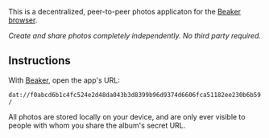 This is a decentralized, peer-to-peer photos applicaton for the [Beaker
browser](https://beakerbrowser.com).

*Create and share photos completely independently. No third party required.*

## Instructions

With [Beaker](https://beakerbrowser.com), open the app's URL:

`dat://f0abcd6b1c4fc524e2d48da043b3d8399b96d9374d6606fca51182ee230b6b59/`

All photos are stored locally on your device, and are only ever visible to 
people with whom you share the album's secret URL.
